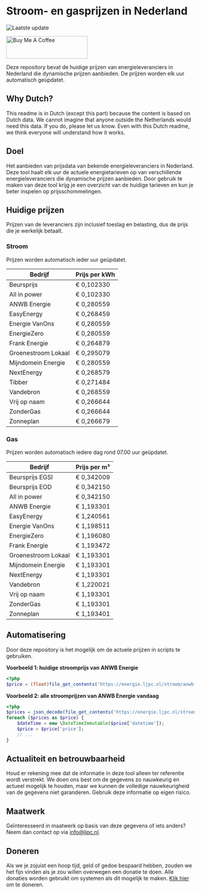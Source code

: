 # Stroom- en gasprijzen in Nederland

![Laatste update](https://img.shields.io/badge/laatste%20update-2025--05--21%2001%3A00%20CET-brightgreen)

<a href="https://www.buymeacoffee.com/Lars-" target="_blank"><img src="https://cdn.buymeacoffee.com/buttons/v2/default-orange.png" alt="Buy Me A Coffee" height="60" style="height: 60px !important;width: 217px !important;" ></a>

Deze repository bevat de huidige prijzen van energieleveranciers in Nederland die dynamische prijzen aanbieden. De prijzen worden elk uur automatisch geüpdatet.

## Why Dutch?

This readme is in Dutch (except this part) because the content is based on Dutch data. We cannot imagine that anyone outside the Netherlands would need this data. If you do, please let us know. Even with this Dutch readme, we think
everyone will understand how it works.

## Doel

Het aanbieden van prijsdata van bekende energieleveranciers in Nederland. Deze tool haalt elk uur de actuele energietarieven op van verschillende energieleveranciers die dynamische prijzen aanbieden. Door gebruik te maken van deze tool
krijg je een overzicht van de huidige tarieven en kun je beter inspelen op prijsschommelingen.

## Huidige prijzen

Prijzen van de leveranciers zijn inclusief toeslag en belasting, dus de prijs die je werkelijk betaalt.

### Stroom

Prijzen worden automatisch ieder uur geüpdatet.

 Bedrijf | Prijs per kWh 
---------|---------------
Beursprijs | € 0,102330
All in power | € 0,102330
ANWB Energie | € 0,280559
EasyEnergy | € 0,268459
Energie VanOns | € 0,280559
EnergieZero | € 0,280559
Frank Energie | € 0,264879
Groenestroom Lokaal | € 0,295079
Mijndomein Energie | € 0,280559
NextEnergy | € 0,268579
Tibber | € 0,271484
Vandebron | € 0,268559
Vrij op naam | € 0,266644
ZonderGas | € 0,266644
Zonneplan | € 0,266679


### Gas

Prijzen worden automatisch iedere dag rond 07.00 uur geüpdatet.

 Bedrijf | Prijs per m³ 
---------|--------------
Beursprijs EGSI | € 0,342009
Beursprijs EOD | € 0,342150
All in power | € 0,342150
ANWB Energie | € 1,193301
EasyEnergy | € 1,240561
Energie VanOns | € 1,198511
EnergieZero | € 1,196080
Frank Energie | € 1,193472
Groenestroom Lokaal | € 1,193301
Mijndomein Energie | € 1,193301
NextEnergy | € 1,193301
Vandebron | € 1,220021
Vrij op naam | € 1,193301
ZonderGas | € 1,193301
Zonneplan | € 1,193401


## Automatisering

Door deze repository is het mogelijk om de actuele prijzen in scripts te gebruiken.

**Voorbeeld 1: huidige stroomprijs van ANWB Energie**

```php
<?php
$price = (float)file_get_contents('https://energie.ljpc.nl/stroom/anwb-energie-nu.txt');

```

**Voorbeeld 2: alle stroomprijzen van ANWB Energie vandaag**

```php
<?php
$prices = json_decode(file_get_contents('https://energie.ljpc.nl/stroom/all-in-power-vandaag.json'),true);
foreach ($prices as $price) {
    $dateTime = new \DateTimeImmutable($price['datetime']);
    $price = $price['price'];
    // ...
}
```

## Actualiteit en betrouwbaarheid

Houd er rekening mee dat de informatie in deze tool alleen ter referentie wordt verstrekt. We doen ons best om de gegevens zo nauwkeurig en actueel mogelijk te houden, maar we kunnen de volledige nauwkeurigheid van de gegevens niet
garanderen. Gebruik deze informatie op eigen risico.

## Maatwerk

Geïnteresseerd in maatwerk op basis van deze gegevens of iets anders? Neem dan contact op
via [info@ljpc.nl](mailto:info@ljpc.nl?subject=Energie%20prijzen).

## Doneren

Als we je zojuist een hoop tijd, geld of gedoe bespaard hebben, zouden we het fijn vinden als je zou willen overwegen een
donatie te doen. Alle donaties worden gebruikt om systemen als dit mogelijk te
maken. [Klik hier](https://www.buymeacoffee.com/Lars-) om te doneren.
